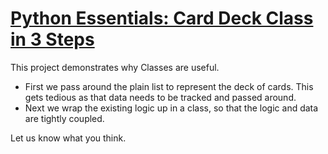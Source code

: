 # [Python Essentials: Card Deck Class in 3 Steps](https://www.skillshare.com/classes/Python-Essentials-Card-Deck-Class-in-3-Steps/968840398/projects)

This project demonstrates why Classes are useful. 
 - First we pass around the plain list to represent the deck of cards. This gets tedious as that data needs to be tracked and passed around.
 - Next we wrap the existing logic up in a class, so that the logic and data are tightly coupled.

Let us know what you think. 